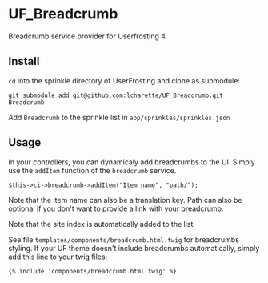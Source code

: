 # UF_Breadcrumb
Breadcrumb service provider for Userfrosting 4.

## Install
`cd` into the sprinkle directory of UserFrosting and clone as submodule:
```
git submodule add git@github.com:lcharette/UF_Breadcrumb.git Breadcrumb
```

Add `Breadcrumb` to the sprinkle list in `app/sprinkles/sprinkles.json`

## Usage

In your controllers, you can dynamicaly add breadcrumbs to the UI. Simply use the `addItem` function of the `breadcrumb` service. 

```
$this->ci->breadcrumb->addItem("Item name", "path/");
```

Note that the item name can also be a translation key. Path can also be optional if you don't want to provide a link with your breadcrumb.

Note that the site index is automatically added to the list. 

See file `templates/components/breadcrumb.html.twig` for breadcrumbs styling.  If your UF theme doesn't include breadcrumbs automatically, simply add this line to your twig files:
```
{% include 'components/breadcrumb.html.twig' %}
```
